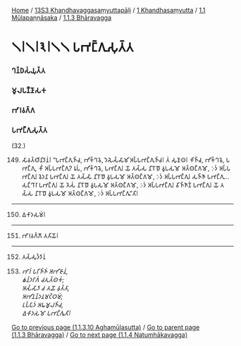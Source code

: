 
[Home](/) / [13S3 Khandhavaggasaṃyuttapāḷi](/tipitaka/13S3.md) / [1 Khandhasaṃyutta](/tipitaka/13S3/1.md) / [1.1 Mūlapaṇṇāsaka](/tipitaka/13S3/1/1.1.md) / [1.1.3 Bhāravagga](/tipitaka/13S3/1/1.1/1.1.3.md)

# 𑁧𑁇𑁧𑁇𑁩𑁇𑁧𑁧 𑀧𑀪𑀗𑁆𑀕𑀼𑀲𑀼𑀢𑁆𑀢

### 𑀔𑀦𑁆𑀥𑀲𑀁𑀬𑀼𑀢𑁆𑀢

### 𑀫𑀽𑀮𑀧𑀡𑁆𑀡𑀸𑀲𑀓

### 𑀪𑀸𑀭𑀯𑀕𑁆𑀕

### 𑀧𑀪𑀗𑁆𑀕𑀼𑀲𑀼𑀢𑁆𑀢

(32.)

149. 𑀲𑀸𑀯𑀢𑁆𑀣𑀺𑀦𑀺𑀤𑀸𑀦𑀁𑁇 “𑀧𑀪𑀗𑁆𑀕𑀼𑀜𑁆𑀘, 𑀪𑀺𑀓𑁆𑀔𑀯𑁂, 𑀤𑁂𑀲𑁂𑀲𑁆𑀲𑀸𑀫𑀺 𑀅𑀧𑁆𑀧𑀪𑀗𑁆𑀕𑀼𑀜𑁆𑀘𑁇 𑀢𑀁 𑀲𑀼𑀡𑀸𑀣𑁇 𑀓𑀺𑀜𑁆𑀘, 𑀪𑀺𑀓𑁆𑀔𑀯𑁂, 𑀧𑀪𑀗𑁆𑀕𑀼, 𑀓𑀺𑀁 𑀅𑀧𑁆𑀧𑀪𑀗𑁆𑀕𑀼? 𑀭𑀽𑀧𑀁, 𑀪𑀺𑀓𑁆𑀔𑀯𑁂, 𑀧𑀪𑀗𑁆𑀕𑀼𑁇 𑀬𑁄 𑀢𑀲𑁆𑀲 𑀦𑀺𑀭𑁄𑀥𑁄 𑀯𑀽𑀧𑀲𑀫𑁄 𑀅𑀢𑁆𑀣𑀗𑁆𑀕𑀫𑁄, 𑀇𑀤𑀁 𑀅𑀧𑁆𑀧𑀪𑀗𑁆𑀕𑀼𑁇 𑀯𑁂𑀤𑀦𑀸 𑀧𑀪𑀗𑁆𑀕𑀼𑁇 𑀬𑁄 𑀢𑀲𑁆𑀲𑀸 𑀦𑀺𑀭𑁄𑀥𑁄 𑀯𑀽𑀧𑀲𑀫𑁄 𑀅𑀢𑁆𑀣𑀗𑁆𑀕𑀫𑁄, 𑀇𑀤𑀁 𑀅𑀧𑁆𑀧𑀪𑀗𑁆𑀕𑀼𑁇 𑀲𑀜𑁆𑀜𑀸 𑀧𑀪𑀗𑁆𑀕𑀼…  𑀲𑀗𑁆𑀔𑀸𑀭𑀸 𑀧𑀪𑀗𑁆𑀕𑀼𑁇 𑀬𑁄 𑀢𑁂𑀲𑀁 𑀦𑀺𑀭𑁄𑀥𑁄 𑀯𑀽𑀧𑀲𑀫𑁄 𑀅𑀢𑁆𑀣𑀗𑁆𑀕𑀫𑁄, 𑀇𑀤𑀁 𑀅𑀧𑁆𑀧𑀪𑀗𑁆𑀕𑀼𑁇 𑀯𑀺𑀜𑁆𑀜𑀸𑀡𑀁 𑀧𑀪𑀗𑁆𑀕𑀼𑁇 𑀬𑁄 𑀢𑀲𑁆𑀲 𑀦𑀺𑀭𑁄𑀥𑁄 𑀯𑀽𑀧𑀲𑀫𑁄 𑀅𑀢𑁆𑀣𑀗𑁆𑀕𑀫𑁄, 𑀇𑀤𑀁 𑀅𑀧𑁆𑀧𑀪𑀗𑁆𑀕𑀽”𑀢𑀺𑁇

---

150. 𑀏𑀓𑀸𑀤𑀲𑀫𑀁𑁇



---

151. 𑀪𑀸𑀭𑀯𑀕𑁆𑀕𑁄 𑀢𑀢𑀺𑀬𑁄𑁇



---

152. 𑀢𑀲𑁆𑀲𑀼𑀤𑁆𑀤𑀸𑀦𑀁



153. _𑀪𑀸𑀭𑀁 𑀧𑀭𑀺𑀜𑁆𑀜𑀁 𑀅𑀪𑀺𑀚𑀸𑀦𑀁,_  
_𑀙𑀦𑁆𑀤𑀭𑀸𑀕𑀁 𑀘𑀢𑀼𑀢𑁆𑀣𑀓𑀁;_  
_𑀅𑀲𑁆𑀲𑀸𑀤𑀸 𑀘 𑀢𑀬𑁄 𑀯𑀼𑀢𑁆𑀢𑀸,_  
_𑀅𑀪𑀺𑀦𑀦𑁆𑀤𑀦𑀫𑀝𑁆𑀞𑀫𑀁;_  
_𑀉𑀧𑁆𑀧𑀸𑀤𑀁 𑀅𑀖𑀫𑀽𑀮𑀜𑁆𑀘,_  
_𑀏𑀓𑀸𑀤𑀲𑀫𑁄 𑀧𑀪𑀗𑁆𑀕𑀽𑀢𑀺𑁇_  


[Go to previous page (1.1.3.10 Aghamūlasutta)](/tipitaka/13S3/1/1.1/1.1.3/1.1.3.10.md) / [Go to parent page (1.1.3 Bhāravagga)](/tipitaka/13S3/1/1.1/1.1.3.md) / [Go to next page (1.1.4 Natumhākavagga)](/tipitaka/13S3/1/1.1/1.1.4.md)


